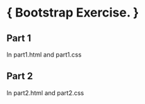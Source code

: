 # { Bootstrap Exercise. }

## Part 1

In part1.html and part1.css

## Part 2

In part2.html and part2.css


